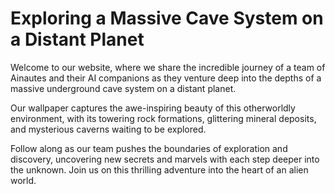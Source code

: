<!--font:Montserrat-->

# Exploring a Massive Cave System on a Distant Planet

Welcome to our website, where we share the incredible journey of a team of Ainautes and their AI companions as they venture deep into the depths of a massive underground cave system on a distant planet. 

Our wallpaper captures the awe-inspiring beauty of this otherworldly environment, with its towering rock formations, glittering mineral deposits, and mysterious caverns waiting to be explored. 

Follow along as our team pushes the boundaries of exploration and discovery, uncovering new secrets and marvels with each step deeper into the unknown. Join us on this thrilling adventure into the heart of an alien world.

<!--

Write me markdown content of website with wallpaper:

"A team of Ainautes and their AI companions exploring a massive, underground cave system on a distant planet."

The header of the page should not be copy of the text but rather a real content of the website which is using this wallpaper.


---


# "Journey to the Depths: Exploring a Massive Cave System on a Distant Planet"

Welcome to our website, where we share the incredible journey of a team of Ainautes and their AI companions as they venture deep into the depths of a massive underground cave system on a distant planet. 

Our wallpaper captures the awe-inspiring beauty of this otherworldly environment, with its towering rock formations, glittering mineral deposits, and mysterious caverns waiting to be explored. 

Follow along as our team pushes the boundaries of exploration and discovery, uncovering new secrets and marvels with each step deeper into the unknown. Join us on this thrilling adventure into the heart of an alien world.


---


Write me a Google font which is best fitting for the website.

Pick from the list:
- Exo 2
- Lobster
- Barlow Condensed
- Orbitron
- Open Sans
- Creepster
- Roboto
- Futura
- IBM Plex Sans
- Great Vibes
- Dancing Script
- Poppins
- Inter
- Cormorant Garamond
- Montserrat
- Raleway
- Lato
- Playfair Display
- Cabin
- Alegreya
- Cinzel
- Cinzel Decorative


Write just the font name nothing else.


---


Montserrat

-->
